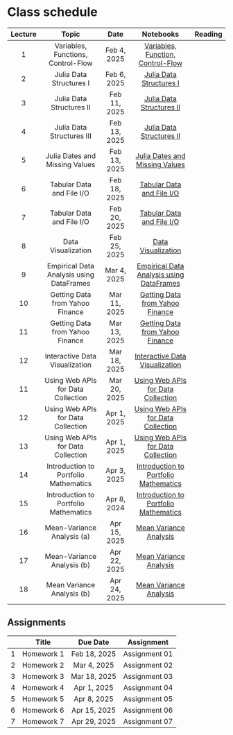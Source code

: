 # Class schedule

| Lecture | Topic                              | Date          |  Notebooks                                                                             | Reading              |
|:-------:|:----------------------------------:|:-------------:|:--------------------------------------------------------------------------------------:|:--------------------:|
| 1       | Variables, Functions, Control-Flow | Feb  4, 2025  | [Variables, Function, Control-Flow](/assets/notebooksolutions/Lect01/Lect01.html)      |                      |
| 2       | Julia Data Structures I            | Feb  6, 2025  | [Julia Data Structures I](/assets/notebooksolutions/Lect02/Lect02.html)                |                      |
| 3       | Julia Data Structures II           | Feb  11, 2025  | [Julia Data Structures II](/assets/notebooksolutions/Lect03/Lect03.html)              |                      |
| 4       | Julia Data Structures III          | Feb  13, 2025  | [Julia Data Structures II](/assets/notebooksolutions/Lect04/Lect04.html)              |                      |
| 5       | Julia Dates and Missing Values     | Feb  13, 2025  | [Julia Dates and Missing Values](/assets/notebooksolutions/Lect05/Lect05.html)        |                      |
| 6       | Tabular Data and File I/O          | Feb  18, 2025  | [Tabular Data and File I/O](/assets/notebooksolutions/Lect06/Lect06.html)        |                      |
| 7       | Tabular Data and File I/O          | Feb  20, 2025  | [Tabular Data and File I/O](/assets/notebooksolutions/Lect06/Lect06.html)        |                      |
| 8       | Data Visualization                 | Feb  25, 2025  | [Data Visualization](/assets/notebooksolutions/Lect07/Lect07.html)        |                      |
| 9       | Empirical Data Analysis using DataFrames  | Mar  4, 2025  | [Empirical Data Analysis using DataFrames](/assets/notebooksolutions/Lect08/Lect08.html)        |                      |
| 10      | Getting Data from Yahoo Finance    | Mar  11, 2025  | [Getting Data from Yahoo Finance](/assets/notebooksolutions/Lect09/Lect09.html)        |                      |
| 11      | Getting Data from Yahoo Finance    | Mar  13, 2025  | [Getting Data from Yahoo Finance](/assets/notebooksolutions/Lect09/Lect09.html)        |                      |
| 12      | Interactive Data Visualization     | Mar  18, 2025  | [Interactive Data Visualization](/assets/notebooksolutions/Lect10/Lect10.html)        |                      |
| 11      | Using Web APIs for Data Collection | Mar  20, 2025  | [Using Web APIs for Data Collection](/assets/notebooksolutions/Lect11/Lect11.html)        |                      |
| 12      | Using Web APIs for Data Collection | Apr  1, 2025  | [Using Web APIs for Data Collection](/assets/notebooksolutions/Lect11/Lect11.html)        |                      |
| 13      | Using Web APIs for Data Collection | Apr  1, 2025  | [Using Web APIs for Data Collection](/assets/notebooksolutions/Lect11/Lect11.html)        |                      |
| 14      | Introduction to Portfolio Mathematics | Apr 3, 2025  | [Introduction to Portfolio Mathematics](/assets/notebooksolutions/Lect12/Lect12.html)        |                      |
| 15      | Introduction to Portfolio Mathematics | Apr 8, 2024  | [Introduction to Portfolio Mathematics](/assets/notebooksolutions/Lect12/Lect12.html)        |                      |
| 16      | Mean-Variance Analysis  (a)        | Apr 15, 2025  | [Mean Variance Analysis](/assets/notebooksolutions/Lect13/Lect13a.html)        |                      |
| 17      | Mean-Variance Analysis  (b)        | Apr 22, 2025  | [Mean Variance Analysis](/assets/notebooksolutions/Lect13/Lect13b.html)        |                      |
| 18      | Mean Variance Analysis  (b)     | Apr 24, 2025  | [Mean Variance Analysis](/assets/notebooksolutions/Lect13/Lect13b.html)        |                      |


## Assignments

|         | Title                                      | Due Date          | Assignment                                              |
|:-------:|:------------------------------------------:|:-----------------:|:-------------------------------------------------------:|
| 1       | Homework 1                                 | Feb 18, 2025      | Assignment 01      |
| 2       | Homework 2                                 | Mar 4, 2025       | Assignment 02      |
| 3       | Homework 3                                 | Mar 18, 2025      | Assignment 03      |
| 4       | Homework 4                                 | Apr 1, 2025       | Assignment 04      |
| 5       | Homework 5                                 | Apr 8, 2025       | Assignment 05      |
| 6       | Homework 6                                 | Apr 15, 2025      | Assignment 06      |
| 7       | Homework 7                                 | Apr 29, 2025      | Assignment 07      |
